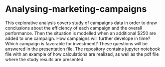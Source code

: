 # Analysing-marketing-campaigns
This explorative analysis covers study of campaigns data in order to draw conclusions about the efficiency of each campaign and the overall performance. Then the situation is modelled when an additional $250 are added to one campaign. How campaigns will further develope in time? Which campaign is favorable for investment? These questions will be answered in the presentation file.
The repository contains jupyter notebook file with an example of how calculations are realized, as well as the pdf file where the study results are presented. 
